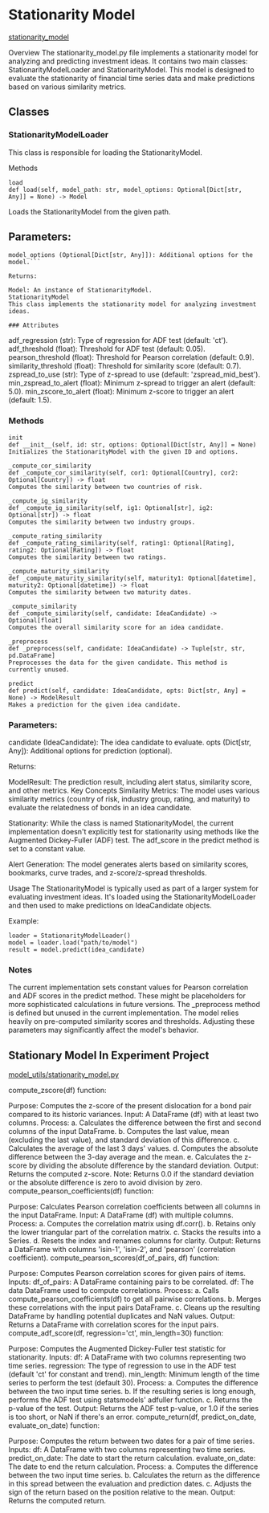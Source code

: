# Stationarity Model
[stationarity_model](`src/generate/components/models/stationarity_model.py`)

Overview
The stationarity_model.py file implements a stationarity model for analyzing and predicting investment ideas. It contains two main classes: StationarityModelLoader and StationarityModel. This model is designed to evaluate the stationarity of financial time series data and make predictions based on various similarity metrics.

## Classes
### StationarityModelLoader
This class is responsible for loading the StationarityModel.

Methods
```
load
def load(self, model_path: str, model_options: Optional[Dict[str, Any]] = None) -> Model
```
Loads the StationarityModel from the given path.

## Parameters:

``` model_path (str): The path to the model.
model_options (Optional[Dict[str, Any]]): Additional options for the model.```

Returns:

Model: An instance of StationarityModel.
StationarityModel
This class implements the stationarity model for analyzing investment ideas.

### Attributes
```
adf_regression (str): Type of regression for ADF test (default: 'ct').
adf_threshold (float): Threshold for ADF test (default: 0.05).
pearson_threshold (float): Threshold for Pearson correlation (default: 0.9).
similarity_threshold (float): Threshold for similarity score (default: 0.7).
zspread_to_use (str): Type of z-spread to use (default: 'zspread_mid_best').
min_zspread_to_alert (float): Minimum z-spread to trigger an alert (default: 5.0).
min_zscore_to_alert (float): Minimum z-score to trigger an alert (default: 1.5).

### Methods


``` 
init
def __init__(self, id: str, options: Optional[Dict[str, Any]] = None)
Initializes the StationarityModel with the given ID and options.

_compute_cor_similarity
def _compute_cor_similarity(self, cor1: Optional[Country], cor2: Optional[Country]) -> float
Computes the similarity between two countries of risk.

_compute_ig_similarity
def _compute_ig_similarity(self, ig1: Optional[str], ig2: Optional[str]) -> float
Computes the similarity between two industry groups.

_compute_rating_similarity
def _compute_rating_similarity(self, rating1: Optional[Rating], rating2: Optional[Rating]) -> float
Computes the similarity between two ratings.

_compute_maturity_similarity
def _compute_maturity_similarity(self, maturity1: Optional[datetime], maturity2: Optional[datetime]) -> float
Computes the similarity between two maturity dates.

_compute_similarity
def _compute_similarity(self, candidate: IdeaCandidate) -> Optional[float]
Computes the overall similarity score for an idea candidate.

_preprocess
def _preprocess(self, candidate: IdeaCandidate) -> Tuple[str, str, pd.DataFrame]
Preprocesses the data for the given candidate. This method is currently unused.

predict
def predict(self, candidate: IdeaCandidate, opts: Dict[str, Any] = None) -> ModelResult
Makes a prediction for the given idea candidate.

```

### Parameters:

candidate (IdeaCandidate): The idea candidate to evaluate.
opts (Dict[str, Any]): Additional options for prediction (optional).


Returns:

ModelResult: The prediction result, including alert status, similarity score, and other metrics.
Key Concepts
Similarity Metrics: The model uses various similarity metrics (country of risk, industry group, rating, and maturity) to evaluate the relatedness of bonds in an idea candidate.

Stationarity: While the class is named StationarityModel, the current implementation doesn't explicitly test for stationarity using methods like the Augmented Dickey-Fuller (ADF) test. The adf_score in the predict method is set to a constant value.

Alert Generation: The model generates alerts based on similarity scores, bookmarks, curve trades, and z-score/z-spread thresholds.

Usage
The StationarityModel is typically used as part of a larger system for evaluating investment ideas. It's loaded using the StationarityModelLoader and then used to make predictions on IdeaCandidate objects.

Example:
```
loader = StationarityModelLoader()
model = loader.load("path/to/model")
result = model.predict(idea_candidate)
```


### Notes
The current implementation sets constant values for Pearson correlation and ADF scores in the predict method. These might be placeholders for more sophisticated calculations in future versions.
The _preprocess method is defined but unused in the current implementation.
The model relies heavily on pre-computed similarity scores and thresholds. Adjusting these parameters may significantly affect the model's behavior.


## Stationary Model In Experiment Project

[model_utils/stationarity_model.py](https://gitlab.com/katanalabs/katana-experiments/-/blob/master/model_utils/stationarity_model.py?ref_type=heads)

compute_zscore(df) function:

Purpose: Computes the z-score of the present dislocation for a bond pair compared to its historic variances.
Input: A DataFrame (df) with at least two columns.
Process: a. Calculates the difference between the first and second columns of the input DataFrame. b. Computes the last value, mean (excluding the last value), and standard deviation of this difference. c. Calculates the average of the last 3 days' values. d. Computes the absolute difference between the 3-day average and the mean. e. Calculates the z-score by dividing the absolute difference by the standard deviation.
Output: Returns the computed z-score.
Note: Returns 0.0 if the standard deviation or the absolute difference is zero to avoid division by zero.
compute_pearson_coefficients(df) function:

Purpose: Calculates Pearson correlation coefficients between all columns in the input DataFrame.
Input: A DataFrame (df) with multiple columns.
Process: a. Computes the correlation matrix using df.corr(). b. Retains only the lower triangular part of the correlation matrix. c. Stacks the results into a Series. d. Resets the index and renames columns for clarity.
Output: Returns a DataFrame with columns 'isin-1', 'isin-2', and 'pearson' (correlation coefficient).
compute_pearson_scores(df_of_pairs, df) function:

Purpose: Computes Pearson correlation scores for given pairs of items.
Inputs:
df_of_pairs: A DataFrame containing pairs to be correlated.
df: The data DataFrame used to compute correlations.
Process: a. Calls compute_pearson_coefficients(df) to get all pairwise correlations. b. Merges these correlations with the input pairs DataFrame. c. Cleans up the resulting DataFrame by handling potential duplicates and NaN values.
Output: Returns a DataFrame with correlation scores for the input pairs.
compute_adf_score(df, regression='ct', min_length=30) function:

Purpose: Computes the Augmented Dickey-Fuller test statistic for stationarity.
Inputs:
df: A DataFrame with two columns representing two time series.
regression: The type of regression to use in the ADF test (default 'ct' for constant and trend).
min_length: Minimum length of the time series to perform the test (default 30).
Process: a. Computes the difference between the two input time series. b. If the resulting series is long enough, performs the ADF test using statsmodels' adfuller function. c. Returns the p-value of the test.
Output: Returns the ADF test p-value, or 1.0 if the series is too short, or NaN if there's an error.
compute_return(df, predict_on_date, evaluate_on_date) function:

Purpose: Computes the return between two dates for a pair of time series.
Inputs:
df: A DataFrame with two columns representing two time series.
predict_on_date: The date to start the return calculation.
evaluate_on_date: The date to end the return calculation.
Process: a. Computes the difference between the two input time series. b. Calculates the return as the difference in this spread between the evaluation and prediction dates. c. Adjusts the sign of the return based on the position relative to the mean.
Output: Returns the computed return.